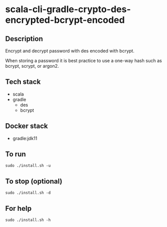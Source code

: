 # scala-cli-gradle-crypto-des-encrypted-bcrypt-encoded

## Description
Encrypt and decrypt password with des
encoded with bcrypt.

When storing a password it is best practice
to use a one-way hash such as bcrypt, scrypt,
or argon2.

## Tech stack
- scala
- gradle
  - des
  - bcrypt

## Docker stack
- gradle:jdk11

## To run
`sudo ./install.sh -u`

## To stop (optional)
`sudo ./install.sh -d`

## For help
`sudo ./install.sh -h`
